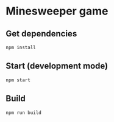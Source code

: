 # Minesweeper game

## Get dependencies
```
npm install
```
## Start (development mode)
```
npm start
```
## Build
```
npm run build
```